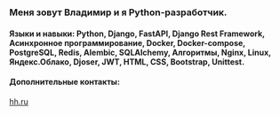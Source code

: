 ### Меня зовут Владимир и я Python-разработчик.

#### Языки и навыки: Python, Django, FastAPI, Django Rest Framework, Асинхронное программирование, Docker, Docker-compose, PostgreSQL, Redis, Аlembic, SQLAlchemy, Алгоритмы, Nginx, Linux, Яндекс.Облако, Djoser, JWT, HTML, CSS, Bootstrap, Unittest.    

#### Дополнительные контакты:
[hh.ru](https://hh.ru/resume/561e7507ff0b3f41f20039ed1f464c59746962?customDomain=1)  
